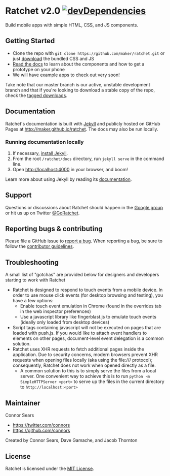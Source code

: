 # Ratchet v2.0 [![devDependencies](https://david-dm.org/maker/ratchet/dev-status.png?theme=shields.io)](https://david-dm.org/maker/ratchet#info=devDependencies)

Build mobile apps with simple HTML, CSS, and JS components.

## Getting Started

- Clone the repo with `git clone https://github.com/maker/ratchet.git` or just [download](http://github.com/maker/ratchet/archive/v2.0.0.zip) the bundled CSS and JS
- [Read the docs](http://maker.github.io/ratchet) to learn about the components and how to get a prototype on your phone
- We will have example apps to check out very soon!

Take note that our master branch is our active, unstable development branch and that if you're looking to download a stable copy of the repo, check the [tagged downloads](https://github.com/maker/ratchet/tags).

## Documentation

Ratchet's documentation is built with [Jekyll](http://jekyllrb.com) and publicly hosted on GitHub Pages at <http://maker.github.io/ratchet>. The docs may also be run locally.

### Running documentation locally

1. If necessary, [install Jekyll](http://jekyllrb.com/docs/installation).
2. From the root `/ratchet/docs` directory, run `jekyll serve` in the command line.
3. Open <http://localhost:4000> in your browser, and boom!

Learn more about using Jekyll by reading its [documentation](http://jekyllrb.com/docs/home/).

## Support

Questions or discussions about Ratchet should happen in the [Google group](https://groups.google.com/forum/#!forum/goratchet) or hit us up on Twitter [@GoRatchet](https://twitter.com/goratchet).

## Reporting bugs & contributing

Please file a GitHub issue to [report a bug](https://github.com/maker/ratchet/issues). When reporting a bug, be sure to follow the [contributor guidelines](https://github.com/maker/ratchet/blob/master/CONTRIBUTING.md).

## Troubleshooting

A small list of "gotchas" are provided below for designers and developers starting to work with Ratchet

- Ratchet is designed to respond to touch events from a mobile device. In order to use mouse click events (for desktop browsing and testing), you have a few options:
    - Enable touch event emulation in Chrome (found in the overrides tab in the web inspector preferences)
    - Use a javascript library like fingerblast.js to emulate touch events (ideally only loaded from desktop devices)
- Script tags containing javascript will not be executed on pages that are loaded with push.js. If you would like to attach event handlers to elements on other pages, document-level event delegation is a common solution.
- Ratchet uses XHR requests to fetch additional pages inside the application. Due to security concerns, modern browsers prevent XHR requests when opening files locally (aka using the file:/// protocol); consequently, Ratchet does not work when opened directly as a file.
    - A common solution to this is to simply serve the files from a local server. One convenient way to achieve this is to run ```python -m SimpleHTTPServer <port>``` to serve up the files in the current directory to ```http://localhost:<port>```

## Maintainer

Connor Sears

- <https://twitter.com/connors>
- <https://github.com/connors>



Created by Connor Sears, Dave Gamache, and Jacob Thornton


## License

Ratchet is licensed under the [MIT License](http://opensource.org/licenses/MIT).

